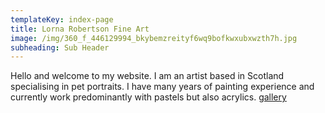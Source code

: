 ```yaml
---
templateKey: index-page
title: Lorna Robertson Fine Art
image: /img/360_f_446129994_bkybemzreityf6wq9bofkwxubxwzth7h.jpg
subheading: Sub Header
---
```

Hello and welcome to my website.  I am an artist based in Scotland specialising in pet portraits. I have many years of painting experience and currently work predominantly with pastels but also acrylics. [gallery](https://friendly-piroshki-781d5b.netlify.app/gallery)